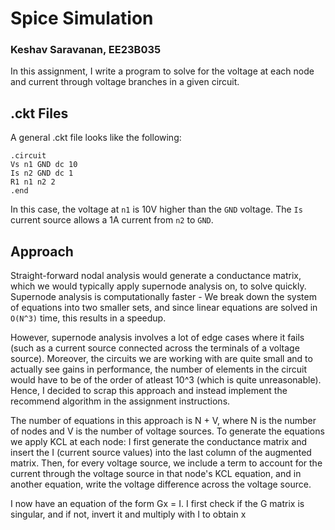 # Spice Simulation

### Keshav Saravanan, EE23B035

In this assignment, I write a program to solve for the voltage at each node and current through voltage branches in a given circuit.

## .ckt Files

A general .ckt file looks like the following:
```
.circuit
Vs n1 GND dc 10
Is n2 GND dc 1
R1 n1 n2 2
.end
```
In this case, the voltage at `n1` is 10V higher than the `GND` voltage. The `Is` current source allows a 1A current from `n2` to `GND`.

## Approach

Straight-forward nodal analysis would generate a conductance matrix, which we would typically apply supernode analysis on, to solve quickly. Supernode analysis is computationally faster - We break down the system of equations into two smaller sets, and since linear equations are solved in `O(N^3)` time, this results in a speedup.

However, supernode analysis involves a lot of edge cases where it fails (such as a current source connected across the terminals of a voltage source). Moreover, the circuits we are working with are quite small and to actually see gains in performance, the number of elements in the circuit would have to be of the order of atleast 10^3 (which is quite unreasonable). Hence, I decided to scrap this approach and instead implement the recommend algorithm in the assignment instructions.

The number of equations in this approach is N + V, where N is the number of nodes and V is the number of voltage sources. To generate the equations we apply KCL at each node: I first generate the conductance matrix and insert the I (current source values) into the last column of the augmented matrix. Then, for every voltage source, we include a term to account for the current through the voltage source in that node's KCL equation, and in another equation, write the voltage difference across the voltage source.

I now have an equation of the form Gx = I. I first check if the G matrix is singular, and if not, invert it and multiply with I to obtain x
